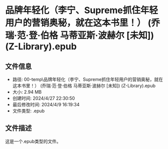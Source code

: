 ﻿# 品牌年轻化（李宁、Supreme抓住年轻用户的营销奥秘，就在这本书里！） (乔瑞·范·登·伯格  马蒂亚斯·波赫尔 [未知]) (Z-Library).epub

## 文件信息
- 路径: 00-temp\品牌年轻化（李宁、Supreme抓住年轻用户的营销奥秘，就在这本书里！） (乔瑞·范·登·伯格  马蒂亚斯·波赫尔 [未知]) (Z-Library).epub
- 大小: 2.94 MB
- 创建时间: 2024/4/27 22:30:50
- 最后修改时间: 2024/4/9 16:19:34
- 文件类型: .epub

## 文件描述
这是一个.epub类型的文件。

